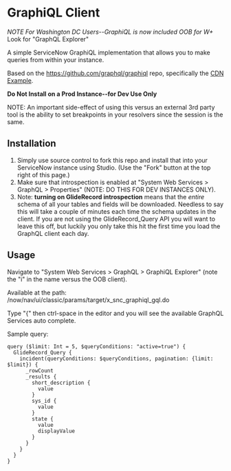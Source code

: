 # GraphiQL Client
*NOTE For Washington DC Users--GraphiQL is now included OOB for W+* Look for "GraphQL Explorer"

A simple ServiceNow GraphiQL implementation that allows you to make queries from within your instance.

Based on the https://github.com/graphql/graphiql repo, specifically the [CDN Example](https://github.com/graphql/graphiql/tree/main/examples/graphiql-cdn).

**Do Not Install on a Prod Instance--for Dev Use Only**

NOTE: An important side-effect of using this versus an external 3rd party tool is the ability to set breakpoints in your resolvers since the session is the same.

## Installation
1. Simply use source control to fork this repo and install that into your ServiceNow instance using Studio. (Use the "Fork" button at the top right of this page.)
2. Make sure that introspection is enabled at "System Web Services > GraphQL > Properties" (NOTE: DO THIS FOR DEV INSTANCES ONLY).  
3. Note: **turning on GlideRecord introspection** means that the *entire* schema of all your tables and fields will be downloaded. Needless to say this will take a couple of minutes each time the schema updates in the client.  If you are not using the GlideRecord_Query API you will want to leave this off, but luckily you only take this hit the first time you load the GraphQL client each day.

## Usage
Navigate to "System Web Services > GraphQL > GraphiQL Explorer" (note the "i" in the name versus the OOB client).

Available at the path:
/now/nav/ui/classic/params/target/x_snc_graphiql_gql.do

Type "{" then ctrl-space in the editor and you will see the available GraphQL Services auto complete.

Sample query:

```
query ($limit: Int = 5, $queryConditions: "active=true") {
  GlideRecord_Query {
    incident(queryConditions: $queryConditions, pagination: {limit: $limit}) {
      _rowCount
      _results {
        short_description {
          value
        }
        sys_id {
          value
        }
        state {
          value
          displayValue
        }
      }
    }
  }
}
```
